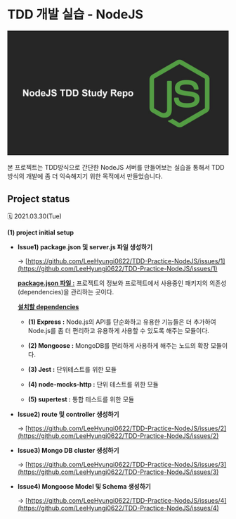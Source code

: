 # TDD 개발 실습 - NodeJS

![](/imgs/nodejs-tdd-img.jpeg)

본 프로젝트는 TDD방식으로 간단한 NodeJS 서버를 만들어보는 실습을 통해서 TDD 방식의 개발에 좀 더 익숙해지기 위한 목적에서 만들었습니다.

## <b>Project status</b>

🗓️ 2021.03.30(Tue)

**(1) project initial setup**

- **Issue1) package.json 및 server.js 파일 생성하기**

  → [https://github.com/LeeHyungi0622/TDD-Practice-NodeJS/issues/1](https://github.com/LeeHyungi0622/TDD-Practice-NodeJS/issues/1)

  <ins>**package.json 파일 :**</ins> 프로젝트의 정보와 프로젝트에서 사용중인 패키지의 의존성(dependencies)을 관리하는 곳이다.

  <ins>**설치할 dependencies**</ins>

  - **(1) Express :** Node.js의 API를 단순화하고 유용한 기능들은 더 추가하여 Node.js를 좀 더 편리하고 유용하게 사용할 수 있도록 해주는 모듈이다.

  - **(2) Mongoose :** MongoDB를 편리하게 사용하게 해주는 노드의 확장 모듈이다.

  - **(3) Jest :** 단위테스트를 위한 모듈

  - **(4) node-mocks-http :** 단위 테스트를 위한 모듈

  - **(5) supertest :** 통합 테스트를 위한 모듈

- **Issue2) route 및 controller 생성하기**

  → [https://github.com/LeeHyungi0622/TDD-Practice-NodeJS/issues/2](https://github.com/LeeHyungi0622/TDD-Practice-NodeJS/issues/2)

- **Issue3) Mongo DB cluster 생성하기**

  → [https://github.com/LeeHyungi0622/TDD-Practice-NodeJS/issues/3](https://github.com/LeeHyungi0622/TDD-Practice-NodeJS/issues/3)

- **Issue4) Mongoose Model 및 Schema 생성하기**

  → [https://github.com/LeeHyungi0622/TDD-Practice-NodeJS/issues/4](https://github.com/LeeHyungi0622/TDD-Practice-NodeJS/issues/4)
